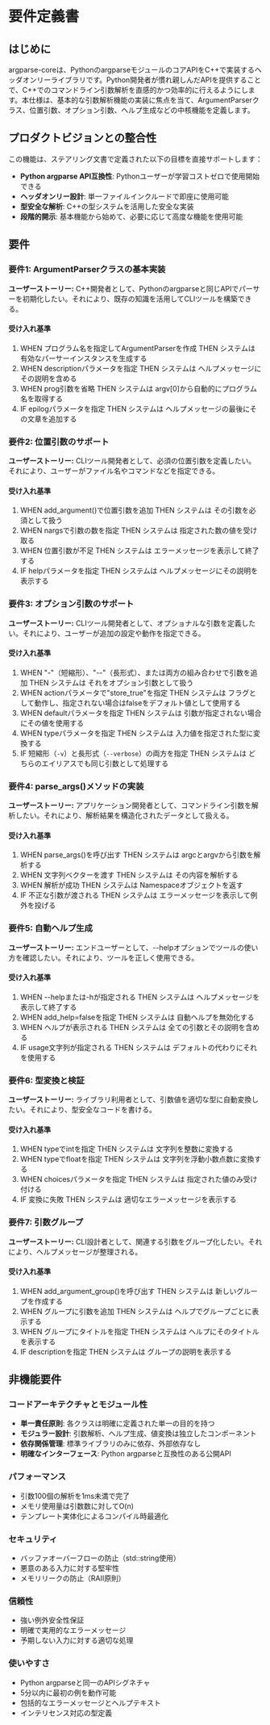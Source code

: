 # 要件定義書

## はじめに

argparse-coreは、PythonのargparseモジュールのコアAPIをC++で実装するヘッダオンリーライブラリです。Python開発者が慣れ親しんだAPIを提供することで、C++でのコマンドライン引数解析を直感的かつ効率的に行えるようにします。本仕様は、基本的な引数解析機能の実装に焦点を当て、ArgumentParserクラス、位置引数、オプション引数、ヘルプ生成などの中核機能を定義します。

## プロダクトビジョンとの整合性

この機能は、ステアリング文書で定義された以下の目標を直接サポートします：

- **Python argparse API互換性**: Pythonユーザーが学習コストゼロで使用開始できる
- **ヘッダオンリー設計**: 単一ファイルインクルードで即座に使用可能
- **型安全な解析**: C++の型システムを活用した安全な実装
- **段階的開示**: 基本機能から始めて、必要に応じて高度な機能を使用可能

## 要件

### 要件1: ArgumentParserクラスの基本実装

**ユーザーストーリー:** C++開発者として、Pythonのargparseと同じAPIでパーサーを初期化したい。それにより、既存の知識を活用してCLIツールを構築できる。

#### 受け入れ基準

1. WHEN プログラム名を指定してArgumentParserを作成 THEN システムは 有効なパーサーインスタンスを生成する
2. WHEN descriptionパラメータを指定 THEN システムは ヘルプメッセージにその説明を含める
3. WHEN prog引数を省略 THEN システムは argv[0]から自動的にプログラム名を取得する
4. IF epilogパラメータを指定 THEN システムは ヘルプメッセージの最後にその文章を追加する

### 要件2: 位置引数のサポート

**ユーザーストーリー:** CLIツール開発者として、必須の位置引数を定義したい。それにより、ユーザーがファイル名やコマンドなどを指定できる。

#### 受け入れ基準

1. WHEN add_argument()で位置引数を追加 THEN システムは その引数を必須として扱う
2. WHEN nargsで引数の数を指定 THEN システムは 指定された数の値を受け取る
3. WHEN 位置引数が不足 THEN システムは エラーメッセージを表示して終了する
4. IF helpパラメータを指定 THEN システムは ヘルプメッセージにその説明を表示する

### 要件3: オプション引数のサポート

**ユーザーストーリー:** CLIツール開発者として、オプショナルな引数を定義したい。それにより、ユーザーが追加の設定や動作を指定できる。

#### 受け入れ基準

1. WHEN "-"（短縮形）、"--"（長形式）、または両方の組み合わせで引数を追加 THEN システムは それをオプション引数として扱う
2. WHEN actionパラメータで"store_true"を指定 THEN システムは フラグとして動作し、指定されない場合はfalseをデフォルト値として使用する
3. WHEN defaultパラメータを指定 THEN システムは 引数が指定されない場合にその値を使用する
4. WHEN typeパラメータを指定 THEN システムは 入力値を指定された型に変換する
5. IF 短縮形（`-v`）と長形式（`--verbose`）の両方を指定 THEN システムは どちらのエイリアスでも同じ引数として処理する

### 要件4: parse_args()メソッドの実装

**ユーザーストーリー:** アプリケーション開発者として、コマンドライン引数を解析したい。それにより、解析結果を構造化されたデータとして扱える。

#### 受け入れ基準

1. WHEN parse_args()を呼び出す THEN システムは argcとargvから引数を解析する
2. WHEN 文字列ベクターを渡す THEN システムは その内容を解析する
3. WHEN 解析が成功 THEN システムは Namespaceオブジェクトを返す
4. IF 不正な引数が渡される THEN システムは エラーメッセージを表示して例外を投げる

### 要件5: 自動ヘルプ生成

**ユーザーストーリー:** エンドユーザーとして、--helpオプションでツールの使い方を確認したい。それにより、ツールを正しく使用できる。

#### 受け入れ基準

1. WHEN --helpまたは-hが指定される THEN システムは ヘルプメッセージを表示して終了する
2. WHEN add_help=falseを指定 THEN システムは 自動ヘルプを無効化する
3. WHEN ヘルプが表示される THEN システムは 全ての引数とその説明を含める
4. IF usage文字列が指定される THEN システムは デフォルトの代わりにそれを使用する

### 要件6: 型変換と検証

**ユーザーストーリー:** ライブラリ利用者として、引数値を適切な型に自動変換したい。それにより、型安全なコードを書ける。

#### 受け入れ基準

1. WHEN typeでintを指定 THEN システムは 文字列を整数に変換する
2. WHEN typeでfloatを指定 THEN システムは 文字列を浮動小数点数に変換する
3. WHEN choicesパラメータを指定 THEN システムは 指定された値のみ受け付ける
4. IF 変換に失敗 THEN システムは 適切なエラーメッセージを表示する

### 要件7: 引数グループ

**ユーザーストーリー:** CLI設計者として、関連する引数をグループ化したい。それにより、ヘルプメッセージが整理される。

#### 受け入れ基準

1. WHEN add_argument_group()を呼び出す THEN システムは 新しいグループを作成する
2. WHEN グループに引数を追加 THEN システムは ヘルプでグループごとに表示する
3. WHEN グループにタイトルを指定 THEN システムは ヘルプにそのタイトルを表示する
4. IF descriptionを指定 THEN システムは グループの説明を表示する

## 非機能要件

### コードアーキテクチャとモジュール性
- **単一責任原則**: 各クラスは明確に定義された単一の目的を持つ
- **モジュラー設計**: 引数解析、ヘルプ生成、値変換は独立したコンポーネント
- **依存関係管理**: 標準ライブラリのみに依存、外部依存なし
- **明確なインターフェース**: Python argparseと互換性のある公開API

### パフォーマンス
- 引数100個の解析を1ms未満で完了
- メモリ使用量は引数数に対してO(n)
- テンプレート実体化によるコンパイル時最適化

### セキュリティ
- バッファオーバーフローの防止（std::string使用）
- 悪意のある入力に対する堅牢性
- メモリリークの防止（RAII原則）

### 信頼性
- 強い例外安全性保証
- 明確で実用的なエラーメッセージ
- 予期しない入力に対する適切な処理

### 使いやすさ
- Python argparseと同一のAPIシグネチャ
- 5分以内に最初の例を動作可能
- 包括的なエラーメッセージとヘルプテキスト
- インテリセンス対応の型定義